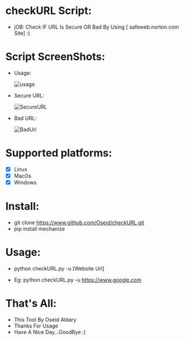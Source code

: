# checkURL Script:
   - jOB: Check IF URL Is Secure OR Bad By Using [ safeweb.norton.com Site] :)
   
# Script ScreenShots:

   - Usage:
   
       ![usage](https://user-images.githubusercontent.com/29546157/47791053-6a302700-dd21-11e8-8bff-f26d3aa9be3e.PNG)
       
   - Secure URL:
   
       ![SecureURL](https://user-images.githubusercontent.com/29546157/47791067-72886200-dd21-11e8-9480-9c378a05edf8.PNG)
       
   - Bad URL:
   
       ![BadUrl](https://user-images.githubusercontent.com/29546157/47791077-761be900-dd21-11e8-9d53-8cd66282ba47.PNG)

# Supported platforms:
- [x] Linux
- [x] MacOs
- [x] Windows

# Install:
  - git clone https://www.github.com/Oseid/checkURL.git
  - pip install mechanize
 
# Usage:
  - python checkURL.py -u [Website Url]
  
  - Eg: python checkURL.py -u https://www.google.com
  
# That's All:
   * This Tool By Oseid Aldary
   * Thanks For Usage
   * Have A Nice Day...GoodBye :)
